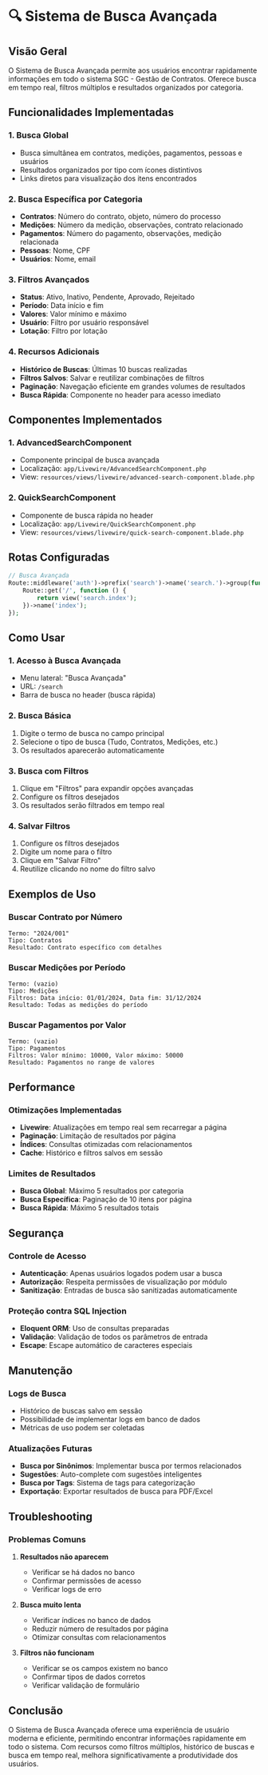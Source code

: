 # 🔍 Sistema de Busca Avançada

## Visão Geral

O Sistema de Busca Avançada permite aos usuários encontrar rapidamente informações em todo o sistema SGC - Gestão de Contratos. Oferece busca em tempo real, filtros múltiplos e resultados organizados por categoria.

## Funcionalidades Implementadas

### 1. **Busca Global**
- Busca simultânea em contratos, medições, pagamentos, pessoas e usuários
- Resultados organizados por tipo com ícones distintivos
- Links diretos para visualização dos itens encontrados

### 2. **Busca Específica por Categoria**
- **Contratos**: Número do contrato, objeto, número do processo
- **Medições**: Número da medição, observações, contrato relacionado
- **Pagamentos**: Número do pagamento, observações, medição relacionada
- **Pessoas**: Nome, CPF
- **Usuários**: Nome, email

### 3. **Filtros Avançados**
- **Status**: Ativo, Inativo, Pendente, Aprovado, Rejeitado
- **Período**: Data início e fim
- **Valores**: Valor mínimo e máximo
- **Usuário**: Filtro por usuário responsável
- **Lotação**: Filtro por lotação

### 4. **Recursos Adicionais**
- **Histórico de Buscas**: Últimas 10 buscas realizadas
- **Filtros Salvos**: Salvar e reutilizar combinações de filtros
- **Paginação**: Navegação eficiente em grandes volumes de resultados
- **Busca Rápida**: Componente no header para acesso imediato

## Componentes Implementados

### 1. **AdvancedSearchComponent**
- Componente principal de busca avançada
- Localização: `app/Livewire/AdvancedSearchComponent.php`
- View: `resources/views/livewire/advanced-search-component.blade.php`

### 2. **QuickSearchComponent**
- Componente de busca rápida no header
- Localização: `app/Livewire/QuickSearchComponent.php`
- View: `resources/views/livewire/quick-search-component.blade.php`

## Rotas Configuradas

```php
// Busca Avançada
Route::middleware('auth')->prefix('search')->name('search.')->group(function () {
    Route::get('/', function () {
        return view('search.index');
    })->name('index');
});
```

## Como Usar

### 1. **Acesso à Busca Avançada**
- Menu lateral: "Busca Avançada"
- URL: `/search`
- Barra de busca no header (busca rápida)

### 2. **Busca Básica**
1. Digite o termo de busca no campo principal
2. Selecione o tipo de busca (Tudo, Contratos, Medições, etc.)
3. Os resultados aparecerão automaticamente

### 3. **Busca com Filtros**
1. Clique em "Filtros" para expandir opções avançadas
2. Configure os filtros desejados
3. Os resultados serão filtrados em tempo real

### 4. **Salvar Filtros**
1. Configure os filtros desejados
2. Digite um nome para o filtro
3. Clique em "Salvar Filtro"
4. Reutilize clicando no nome do filtro salvo

## Exemplos de Uso

### Buscar Contrato por Número
```
Termo: "2024/001"
Tipo: Contratos
Resultado: Contrato específico com detalhes
```

### Buscar Medições por Período
```
Termo: (vazio)
Tipo: Medições
Filtros: Data início: 01/01/2024, Data fim: 31/12/2024
Resultado: Todas as medições do período
```

### Buscar Pagamentos por Valor
```
Termo: (vazio)
Tipo: Pagamentos
Filtros: Valor mínimo: 10000, Valor máximo: 50000
Resultado: Pagamentos no range de valores
```

## Performance

### Otimizações Implementadas
- **Livewire**: Atualizações em tempo real sem recarregar a página
- **Paginação**: Limitação de resultados por página
- **Índices**: Consultas otimizadas com relacionamentos
- **Cache**: Histórico e filtros salvos em sessão

### Limites de Resultados
- **Busca Global**: Máximo 5 resultados por categoria
- **Busca Específica**: Paginação de 10 itens por página
- **Busca Rápida**: Máximo 5 resultados totais

## Segurança

### Controle de Acesso
- **Autenticação**: Apenas usuários logados podem usar a busca
- **Autorização**: Respeita permissões de visualização por módulo
- **Sanitização**: Entradas de busca são sanitizadas automaticamente

### Proteção contra SQL Injection
- **Eloquent ORM**: Uso de consultas preparadas
- **Validação**: Validação de todos os parâmetros de entrada
- **Escape**: Escape automático de caracteres especiais

## Manutenção

### Logs de Busca
- Histórico de buscas salvo em sessão
- Possibilidade de implementar logs em banco de dados
- Métricas de uso podem ser coletadas

### Atualizações Futuras
- **Busca por Sinônimos**: Implementar busca por termos relacionados
- **Sugestões**: Auto-complete com sugestões inteligentes
- **Busca por Tags**: Sistema de tags para categorização
- **Exportação**: Exportar resultados de busca para PDF/Excel

## Troubleshooting

### Problemas Comuns

1. **Resultados não aparecem**
   - Verificar se há dados no banco
   - Confirmar permissões de acesso
   - Verificar logs de erro

2. **Busca muito lenta**
   - Verificar índices no banco de dados
   - Reduzir número de resultados por página
   - Otimizar consultas com relacionamentos

3. **Filtros não funcionam**
   - Verificar se os campos existem no banco
   - Confirmar tipos de dados corretos
   - Verificar validação de formulário

## Conclusão

O Sistema de Busca Avançada oferece uma experiência de usuário moderna e eficiente, permitindo encontrar informações rapidamente em todo o sistema. Com recursos como filtros múltiplos, histórico de buscas e busca em tempo real, melhora significativamente a produtividade dos usuários.




